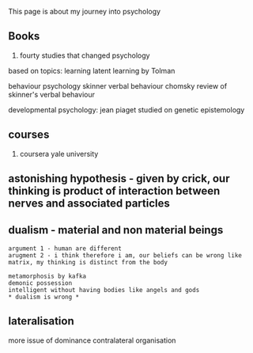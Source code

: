 This page is about my journey into psychology

## Books
1. fourty studies that changed psychology


based on topics:
learning
    latent learning by Tolman

behaviour psychology
    skinner verbal behaviour
    chomsky review of skinner's verbal behaviour

developmental psychology: jean piaget studied on genetic epistemology





## courses
1. coursera yale university 


## astonishing hypothesis - given by crick, our thinking is product of interaction between nerves and associated particles
## dualism - material and non material beings
    argument 1 - human are different
    arugment 2 - i think therefore i am, our beliefs can be wrong like matrix, my thinking is distinct from the body

    metamorphosis by kafka
    demonic possession
    intelligent without having bodies like angels and gods
    * dualism is wrong *

## lateralisation
more issue of dominance
contralateral organisation


 








